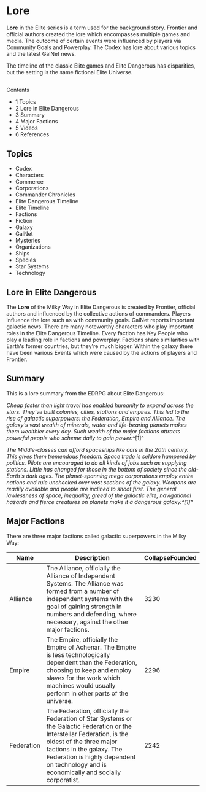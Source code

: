 # Lore
**Lore** in the Elite series is a term used for the background story. Frontier and official authors created the lore which encompasses multiple games and media. The outcome of certain events were influenced by players via Community Goals and Powerplay. The Codex has lore about various topics and the latest GalNet news.

The timeline of the classic Elite games and Elite Dangerous has disparities, but the setting is the same fictional Elite Universe.

## 

Contents

- 1 Topics
- 2 Lore in Elite Dangerous
- 3 Summary
- 4 Major Factions
- 5 Videos
- 6 References

## Topics

- Codex
- Characters
- Commerce
- Corporations
- Commander Chronicles
- Elite Dangerous Timeline
- Elite Timeline
- Factions
- Fiction
- Galaxy
- GalNet
- Mysteries
- Organizations
- Ships
- Species
- Star Systems
- Technology

## Lore in Elite Dangerous

The **Lore** of the Milky Way in Elite Dangerous is created by Frontier, official authors and influenced by the collective actions of commanders. Players influence the lore such as with community goals. GalNet reports important galactic news. There are many noteworthy characters who play important roles in the Elite Dangerous Timeline. Every faction has Key People who play a leading role in factions and powerplay. Factions share similarities with Earth's former countries, but they're much bigger. Within the galaxy there have been various Events which were caused by the actions of players and Frontier.

## Summary

This is a lore summary from the EDRPG about Elite Dangerous:

*Cheap faster than light travel has enabled humanity to expand across the stars. They've built colonies, cities, stations and empires. This led to the rise of galactic superpowers: the Federation, Empire and Alliance. The galaxy's vast wealth of minerals, water and life-bearing planets makes them wealthier every day. Such wealth of the major factions attracts powerful people who scheme daily to gain power.*^[1]^

*The Middle-classes can afford spaceships like cars in the 20th century. This gives them tremendous freedom. Space trade is seldom hampered by politics. Pilots are encouraged to do all kinds of jobs such as supplying stations. Little has changed for those in the bottom of society since the old-Earth's dark ages. The planet-spanning mega corporations employ entire nations and rule unchecked over vast sections of the galaxy. Weapons are readily available and people are inclined to shoot first. The general lawlessness of space, inequality, greed of the galactic elite, navigational hazards and fierce creatures on planets make it a dangerous galaxy.^[1]^*

## Major Factions

There are three major factions called galactic superpowers in the Milky Way:

| Name | Description | CollapseFounded |
| --- | --- | --- |
| Alliance | The Alliance, officially the Alliance of Independent Systems. The Alliance was formed from a number of independent systems with the goal of gaining strength in numbers and defending, where necessary, against the other major factions. | 3230 |
| Empire | The Empire, officially the Empire of Achenar. The Empire is less technologically dependent than the Federation, choosing to keep and employ slaves for the work which machines would usually perform in other parts of the universe. | 2296 |
| Federation | The Federation, officially the Federation of Star Systems or the Galactic Federation or the Interstellar Federation, is the oldest of the three major factions in the galaxy. The Federation is highly dependent on technology and is economically and socially corporatist. | 2242 |